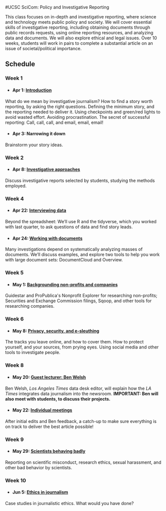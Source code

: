 
#UCSC SciCom: Policy and Investigative Reporting

This class focuses on in-depth and investigative reporting, where science and technology meets public policy and society. We will cover essential skills of investigative reporting, including obtaining documents through public records requests, using online reporting resources, and analyzing data and documents. We will also explore ethical and legal issues. Over 10 weeks, students will work in pairs to complete a substantial article on an issue of societal/political importance.

## Schedule

### Week 1

- #### Apr 1: [Introduction](introduction.html)
What do we mean by investigative journalism? How to find a story worth reporting, by asking the right questions. Defining the minimum story, and the reporting needed to deliver it. Using checkpoints and green/red lights to avoid wasted effort. Avoiding procrastination. The secret of successful reporting: Call, call, call, and email, email, email!

- #### Apr 3: Narrowing it down
Brainstorm your story ideas.


### Week 2

- #### Apr 8: [Investigative approaches](approaches.html)
Discuss investigative reports selected by students, studying the methods employed.

### Week 4

- #### Apr 22: [Interviewing data](interview-data.html)
Beyond the spreadsheet: We’ll use R and the tidyverse, which you worked with last quarter, to ask questions of data and find story leads.


- #### Apr 24: [Working with documents](documents.html)
Many investigations depend on systematically analyzing masses of documents. We’ll discuss examples, and explore two tools to help you work with large document sets: DocumentCloud and Overview.

### Week 5

- #### May 1: [Backgrounding non-profits and companies](nonprofits-companies.html)
Guidestar and ProPublica's Nonprofit Explorer for researching non-profits; Securities and Exchange Commission filings, Sqoop, and other tools for researching companies.

### Week 6

- #### May 8: [Privacy, security, and e-sleuthing](privacy-security.html)
The tracks you leave online, and how to cover them. How to protect yourself, and your sources, from prying eyes. Using social media and other tools to investigate people.


### Week 8

- #### May 20: [Guest lecturer: Ben Welsh](ben-welsh.html)
Ben Welsh, *Los Angeles Times* data desk editor, will explain how the *LA Times* integrates data journalism into the newsroom.
**IMPORTANT: Ben will also meet with students, to discuss their projects.**

- #### May 22: [Individual meetings](meetings.html)
After initial edits and Ben feedback, a catch-up to make sure everything is on track to deliver the best article possible!

### Week 9

- #### May 29: [Scientists behaving badly](misconduct.html)
Reporting on scientific misconduct, research ethics, sexual harassment, and other bad behavior by scientists.

### Week 10


- #### Jun 5: [Ethics in journalism](ethics.html)
Case studies in journalistic ethics. What would you have done?



















